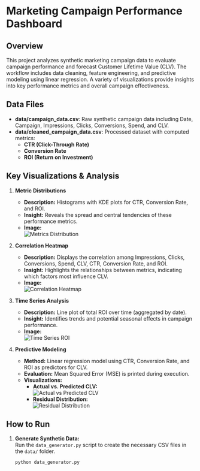 # Marketing Campaign Performance Dashboard

## Overview
This project analyzes synthetic marketing campaign data to evaluate campaign performance and forecast Customer Lifetime Value (CLV). The workflow includes data cleaning, feature engineering, and predictive modeling using linear regression. A variety of visualizations provide insights into key performance metrics and overall campaign effectiveness.

## Data Files
- **data/campaign_data.csv**: Raw synthetic campaign data including Date, Campaign, Impressions, Clicks, Conversions, Spend, and CLV.
- **data/cleaned_campaign_data.csv**: Processed dataset with computed metrics:
  - **CTR (Click-Through Rate)**
  - **Conversion Rate**
  - **ROI (Return on Investment)**

## Key Visualizations & Analysis

1. **Metric Distributions**  
   - **Description:** Histograms with KDE plots for CTR, Conversion Rate, and ROI.  
   - **Insight:** Reveals the spread and central tendencies of these performance metrics.  
   - **Image:**  
     ![Metrics Distribution](/Images/metrics_distribution.png)

2. **Correlation Heatmap**  
   - **Description:** Displays the correlation among Impressions, Clicks, Conversions, Spend, CLV, CTR, Conversion Rate, and ROI.  
   - **Insight:** Highlights the relationships between metrics, indicating which factors most influence CLV.  
   - **Image:**  
     ![Correlation Heatmap](/Images/correlation_heatmap.png)

3. **Time Series Analysis**  
   - **Description:** Line plot of total ROI over time (aggregated by date).  
   - **Insight:** Identifies trends and potential seasonal effects in campaign performance.  
   - **Image:**  
     ![Time Series ROI](/Images/time_series_ROI.png)

4. **Predictive Modeling**  
   - **Method:** Linear regression model using CTR, Conversion Rate, and ROI as predictors for CLV.  
   - **Evaluation:** Mean Squared Error (MSE) is printed during execution.  
   - **Visualizations:**  
     - **Actual vs. Predicted CLV:**  
       ![Actual vs Predicted CLV](/Images/actual_vs_predicted_CLV.png)  
     - **Residual Distribution:**  
       ![Residual Distribution](/Images/residual_distribution.png)

## How to Run

1. **Generate Synthetic Data:**  
   Run the `data_generator.py` script to create the necessary CSV files in the `data/` folder.
   ```bash
   python data_generator.py
